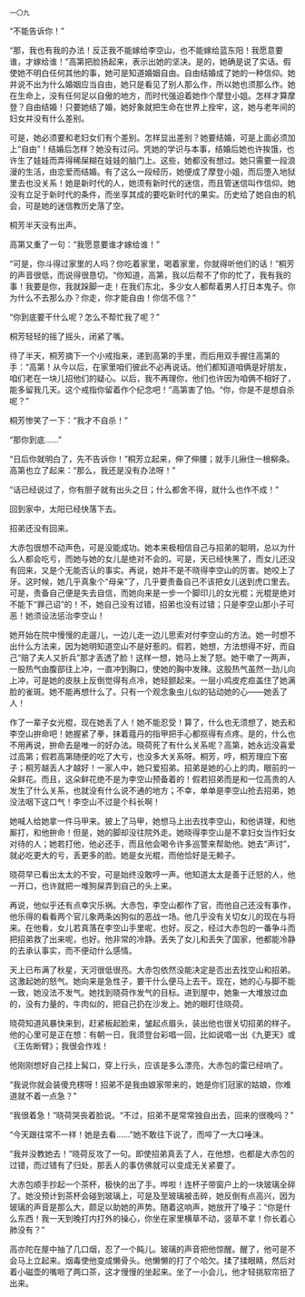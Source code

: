     一〇九 

   “不能告诉你！”

   “那，我也有我的办法！反正我不能嫁给李空山，也不能嫁给蓝东阳！我愿意要谁，才嫁给谁！”高第把脸扬起来，表示出她的坚决。是的，她确是说了实话。假使她不明白任何其他的事，她可是知道婚姻自由。自由结婚成了她的一种信仰。她并说不出为什么婚姻应当自由，她只是看见了别人那么作，所以她也须那么作。她在生命上，没有任何足以自傲的地方，而时代强迫着她作个摩登小姐。怎样才算摩登？自由结婚！只要她结了婚，她好象就把生命在世界上拴牢，这，她与老年间的妇女并没有什么差别。

   可是，她必须要和老妇女们有个差别。怎样显出差别？她要结婚，可是上面必须加上“自由”！结婚后怎样？她没有过问。凭她的学识与本事，结婚后她也许挨饿，也许生了娃娃而弄得稀屎糊在娃娃的脑门上。这些，她都没有想过。她只需要一段浪漫的生活，由恋爱而结婚。有了这么一段经历，她便成了摩登小姐，而后堕入地狱里去也没关系！她是新时代的人，她须有新时代的迷信，而且管迷信叫作信仰。她没有立足于新时代的条件，而坐享其成的要吃新时代的果实。历史给了她自由的机会，可是她的迷信教历史落了空。

   桐芳半天没有出声。

   高第又重了一句：“我愿意要谁才嫁给谁！”

   “可是，你斗得过家里的人吗？你吃着家里，喝着家里，你就得听他们的话！”桐芳的声音很低，而说得很恳切。“你知道，高第，我以后帮不了你的忙了，我有我的事！我要是你，我就跺脚一走！在我们东北，多少女人都帮着男人打日本鬼子。你为什么不去那么办？你走，你才能自由！你信不信？”

   “你到底要干什么呢？怎么不帮忙我了呢？”

   桐芳轻轻的摇了摇头，闭紧了嘴。

   待了半天，桐芳摘下一个小戒指来，递到高第的手里，而后用双手握住高第的手：“高第！从今以后，在家里咱们彼此不必再说话。他们都知道咱俩是好朋友，咱们老在一块儿招他们的疑心。以后，我不再理你，他们也许因为咱俩不相好了，能多留我几天。这个戒指你留着作个纪念吧！”高第害了怕。“你，你是不是想自杀呢？”

   桐芳惨笑了一下：“我才不自杀！”

   “那你到底……”

   “日后你就明白了，先不告诉你！”桐芳立起来，伸了伸腰；就手儿揪住一根柳条。高第也立了起来：“那么，我还是没有办法呀！”

   “话已经说过了，你有胆子就有出头之日；什么都舍不得，就什么也作不成！”

   回到家中，太阳已经快落下去。

   招弟还没有回来。

   大赤包很想不动声色，可是没能成功。她本来极相信自己与招弟的聪明，总以为什么人都会吃亏，而她与她的女儿是绝对不会的。可是，天已经快黑了，而女儿还没有回来，又是个无能否认的事实。再说，她并不是不晓得李空山的厉害。她咬上了牙。这时候，她几乎真象个“母亲”了，几乎要责备自己不该把女儿送到虎口里去。可是，责备自己便是失去自信，而她向来是一步一个脚印儿的女光棍；光棍是绝对不能下“罪己诏”的！不，她自己没有过错，招弟也没有过错；只是李空山那小子可恶！她须设法惩治李空山！

   她开始在院中慢慢的走遛儿，一边儿走一边儿思索对付李空山的方法。她一时想不出什么方法来，因为她明知道空山不是好惹的。假若，她想，方法想得不好，而自己“赔了夫人又折兵”那才丢透了脸！这样一想，她马上发了怒。她干嗽了一两声，一股热气由腹部往上冲，一直冲到胸口，使她的胸中发辣。这股热气虽然一劲儿向上冲，可是她的皮肤上反倒觉得有点冷，她轻颤起来。一层小鸡皮疙疸盖住了她满脸的雀斑。她不能再想什么了。只有一个观念象虫儿似的钻动她的心——她丢了人！

   作了一辈子女光棍，现在她丢了人！她不能忍受！算了，什么也无须想了，她去和李空山拚命吧！她握紧了拳，抹着蔻丹的指甲把手心都抠得有点疼。是的，什么也不用再说，拚命去是唯一的好办法。晓荷死了有什么关系呢？高第，她永远没喜爱过高第；假若高第随便的吃了大亏，也没多大关系呀。桐芳，哼，桐芳理应下窑子；桐芳越丢人才越好！一家人中，她只爱招弟。招弟是她的心上的肉，眼前的一朵鲜花。而且，这朵鲜花绝不是为李空山预备着的！假若招弟而是和一位高贵的人发生了什么关系，也就没有什么说不通的地方；不幸，单单是李空山抢去招弟，她没法咽下这口气！李空山不过是个科长啊！

   她喊人给她拿一件马甲来。披上了马甲，她想马上出去找李空山，和他讲理，和他厮打，和他拚命！但是，她的脚却没往院外走。她晓得李空山是不拿妇女当作妇女对待的人；她若打他，他必还手，而且他会喝令许多巡警来帮助他。她去“声讨”，就必吃更大的亏，丢更多的脸。她是女光棍，而他恰好是无赖子。

   晓荷早已看出太太的不安，可是始终没敢哼一声。他知道太太是善于迁怒的人，他一开口，也许就把一堆狗屎弄到自己的头上来。

   再说，他似乎还有点幸灾乐祸。大赤包，李空山都作了官，而他自己还没有事作，他乐得的看看两个官儿象两条凶狗似的恶战一场。他几乎没有关切女儿的现在与将来。在他看，女儿若真落在李空山手里呢，也好。反之，经过大赤包的一番争斗而把招弟救了出来呢，也好。他非常的冷静。丢失了女儿和丢失了国家，他都能冷静的去承认事实，而不便动什么感情。

   天上已布满了秋星，天河很低很亮。大赤包依然没能决定是否出去找空山和招弟。这激起她的怒气。她向来是急性子，要干什么便马上去干。现在，她的心与脚不能一致，她没法不发气。她找到晓荷作发气的目标。进到屋中，她象一大堆放过血的，没有力量的，牛肉似的，把自己扔在沙发上。她的眼盯住晓荷。

   晓荷知道风暴快来到，赶紧板起脸来，皱起点眉头，装出他也很关切招弟的样子。他的心里可是正在想：有朝一日，我须登台彩唱一回，比如说唱一出《九更天》或《王佐断臂》；我很会作戏！

   他刚刚想好自己挂上髯口，穿上行头，应该是多么漂亮，大赤包的雷已经响了。

   “我说你就会装傻充楞呀！招弟不是我由娘家带来的，她是你们冠家的姑娘，你难道就不着一点急？”

   “我很着急！”晓荷哭丧着脸说。“不过，招弟不是常常独自出去，回来的很晚吗？”

   “今天跟往常不一样！她是去看……”她不敢往下说了，而啐了一大口唾沫。

   “我并没教她去！”晓荷反攻了一句。即使招弟真丢了人，在他想，也都是大赤包的过错，而过错有了归处，那丢人的事仿佛就可以变成无关紧要了。

   大赤包顺手抄起一个茶杯，极快的出了手。哗啦！连杯子带窗户上的一块玻璃全碎了。她没预计到茶杯会碰到玻璃上，可是及至玻璃被击碎，她反倒有点高兴，因为玻璃的声音是那么大，颇足以助她的声势。随着这响声，她放开了嗓子：“你是什么东西！我一天到晚打内打外的操心，你坐在家里横草不动，竖草不拿！你长着心肺没有？”

   高亦陀在屋中抽了几口烟，忍了一个盹儿。玻璃的声音把他惊醒。醒了，他可是不会马上立起来。烟毒使他变成懒骨头。他懒懒的打了个哈欠。揉了揉眼睛，然后对着小磁壶的嘴咂了两口茶，这才慢慢的坐起来。坐了一小会儿，他才轻挑软帘扭了出来。

